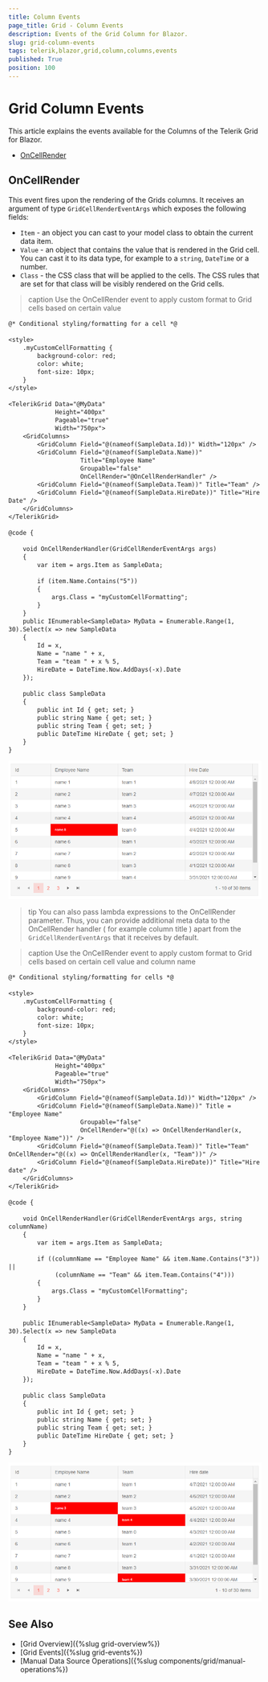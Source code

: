 ```yaml
---
title: Column Events
page_title: Grid - Column Events
description: Events of the Grid Column for Blazor.
slug: grid-column-events
tags: telerik,blazor,grid,column,columns,events
published: True
position: 100
---
```


# Grid Column Events

This article explains the events available for the Columns of the Telerik Grid for Blazor.

* [OnCellRender](#oncellrender)

## OnCellRender

This event fires upon the rendering of the Grids columns. It receives an argument of type `GridCellRenderEventArgs` which exposes the following fields:

* `Item` - an object you can cast to your model class to obtain the current data item.
* `Value` - an object that contains the value that is rendered in the Grid cell. You can cast it to its data type, for example to a `string`, `DateTime` or a number.
* `Class` - the CSS class that will be applied to the cells. The CSS rules that are set for that class will be visibly rendered on the Grid cells.

>caption Use the OnCellRender event to apply custom format to Grid cells based on certain value

````CSHTML
@* Conditional styling/formatting for a cell *@

<style>
    .myCustomCellFormatting {
        background-color: red;
        color: white;
        font-size: 10px;
    }
</style>

<TelerikGrid Data="@MyData"
             Height="400px"
             Pageable="true"
             Width="750px">
    <GridColumns>
        <GridColumn Field="@(nameof(SampleData.Id))" Width="120px" />
        <GridColumn Field="@(nameof(SampleData.Name))"
                    Title="Employee Name"
                    Groupable="false"
                    OnCellRender="@OnCellRenderHandler" />
        <GridColumn Field="@(nameof(SampleData.Team))" Title="Team" />
        <GridColumn Field="@(nameof(SampleData.HireDate))" Title="Hire Date" />
    </GridColumns>
</TelerikGrid>

@code {

    void OnCellRenderHandler(GridCellRenderEventArgs args)
    {
        var item = args.Item as SampleData;

        if (item.Name.Contains("5"))
        {
            args.Class = "myCustomCellFormatting";
        }
    }
    public IEnumerable<SampleData> MyData = Enumerable.Range(1, 30).Select(x => new SampleData
    {
        Id = x,
        Name = "name " + x,
        Team = "team " + x % 5,
        HireDate = DateTime.Now.AddDays(-x).Date
    });

    public class SampleData
    {
        public int Id { get; set; }
        public string Name { get; set; }
        public string Team { get; set; }
        public DateTime HireDate { get; set; }
    }
}
````

![Blazor Grid Events Oncellrender Example](images/events-oncellrender-example.png)


>tip You can also pass lambda expressions to the OnCellRender parameter. Thus, you can provide additional meta data to the OnCellRender handler ( for example column title ) apart from the `GridCellRenderEventArgs` that it receives by default.

>caption Use the OnCellRender event to apply custom format to Grid cells based on certain cell value and column name

````CSHTML
@* Conditional styling/formatting for cells *@

<style>
    .myCustomCellFormatting {
        background-color: red;
        color: white;
        font-size: 10px;
    }
</style>

<TelerikGrid Data="@MyData"
             Height="400px"
             Pageable="true"
             Width="750px">
    <GridColumns>
        <GridColumn Field="@(nameof(SampleData.Id))" Width="120px" />
        <GridColumn Field="@(nameof(SampleData.Name))" Title = "Employee Name"
                    Groupable="false"
                    OnCellRender="@((x) => OnCellRenderHandler(x, "Employee Name"))" />
        <GridColumn Field="@(nameof(SampleData.Team))" Title="Team" OnCellRender="@((x) => OnCellRenderHandler(x, "Team"))" />
        <GridColumn Field="@(nameof(SampleData.HireDate))" Title="Hire date" />
    </GridColumns>
</TelerikGrid>

@code {   

    void OnCellRenderHandler(GridCellRenderEventArgs args, string columnName)
    {
        var item = args.Item as SampleData;

        if ((columnName == "Employee Name" && item.Name.Contains("3")) ||
             (columnName == "Team" && item.Team.Contains("4")))
        {
            args.Class = "myCustomCellFormatting";
        }
    }

    public IEnumerable<SampleData> MyData = Enumerable.Range(1, 30).Select(x => new SampleData
    {
        Id = x,
        Name = "name " + x,
        Team = "team " + x % 5,
        HireDate = DateTime.Now.AddDays(-x).Date
    });

    public class SampleData
    {
        public int Id { get; set; }
        public string Name { get; set; }
        public string Team { get; set; }
        public DateTime HireDate { get; set; }
    }
}
````

![Blazor Grid Events OnCellRender](images/events-oncellrender-example-with-lambda.png)

## See Also

  * [Grid Overview]({%slug grid-overview%})
  * [Grid Events]({%slug grid-events%})
  * [Manual Data Source Operations]({%slug components/grid/manual-operations%})
